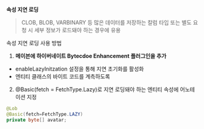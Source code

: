 **속성 지연 로딩** 
> CLOB, BLOB, VARBINARY 등 많은 데이터를 저장하는 칼럼 타입 또는 별도 요청 시 세부 정보가 로드돼야 하는 경우에 유용

속성 지연 로딩 사용 방법
1. **메이븐에 하이버네이트 Bytecdoe Enhancement 플러그인을 추가** 
- enableLazyInitzation 설정을 통해 지연 초기화를 활성화
-  엔티티 클래스의 바이트 코드를 계측하도록 

2. @Basic(fetch = FetchType.Lazy)로 지연 로딩돼야 하는 엔티티 속성에 어노테이션 지정
```java
@Lob
@Basic(fetch=FetchType.LAZY)
private byte[] avatar;
```